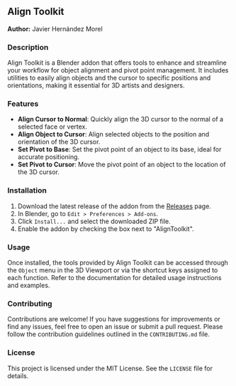 ## Align Toolkit

**Author:** Javier Hernández Morel

### Description

Align Toolkit is a Blender addon that offers tools to enhance and streamline your workflow for object alignment and pivot point management. It includes utilities to easily align objects and the cursor to specific positions and orientations, making it essential for 3D artists and designers.

### Features

- **Align Cursor to Normal**: Quickly align the 3D cursor to the normal of a selected face or vertex.
- **Align Object to Cursor**: Align selected objects to the position and orientation of the 3D cursor.
- **Set Pivot to Base**: Set the pivot point of an object to its base, ideal for accurate positioning.
- **Set Pivot to Cursor**: Move the pivot point of an object to the location of the 3D cursor.

### Installation

1. Download the latest release of the addon from the [Releases](https://github.com/yourusername/AlignToolkit/releases) page.
2. In Blender, go to `Edit > Preferences > Add-ons`.
3. Click `Install...` and select the downloaded ZIP file.
4. Enable the addon by checking the box next to "AlignToolkit".

### Usage

Once installed, the tools provided by Align Toolkit can be accessed through the `Object` menu in the 3D Viewport or via the shortcut keys assigned to each function. Refer to the documentation for detailed usage instructions and examples.

### Contributing

Contributions are welcome! If you have suggestions for improvements or find any issues, feel free to open an issue or submit a pull request. Please follow the contribution guidelines outlined in the `CONTRIBUTING.md` file.

### License

This project is licensed under the MIT License. See the `LICENSE` file for details.
